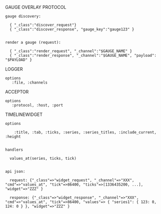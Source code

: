 

GAUGE OVERLAY PROTOCOL

    gauge discovery:

      { "_class":"discover_request"}
      { "_class":"discover_response", "gauge_key":"gauge123" }


    render a gauge (request):

      { "_class":"render_request", "_channel":"$GAUGE_NAME" }
      { "_class":"render_response", "_channel":"$GAUGE_NAME", "payload": "$PAYLOAD" }




LOGGER

    options
       :file, :channels




ACCEPTOR

    options
       :protocol, :host, :port




TIMELINEWIDGET

    options

        :title, :tab, :ticks, :series, :series_titles, :include_current, :height


    handlers

      values_at(series, ticks, tick)


    api json:

      request: {"_class"=>"widget_request", "_channel"=>"XXX", "cmd"=>"values_at", "tick"=>86400, "ticks"=>[1336435200, ...], "widget"=>"ZZZ" }

      response: {"_class"=>"widget_response", "_channel"=>"XXX", "cmd"=>"values_at", "tick"=>86400, "values"=> { "series1": { 123: 0, 124: 0 } }, "widget"=>"ZZZ" }

     
